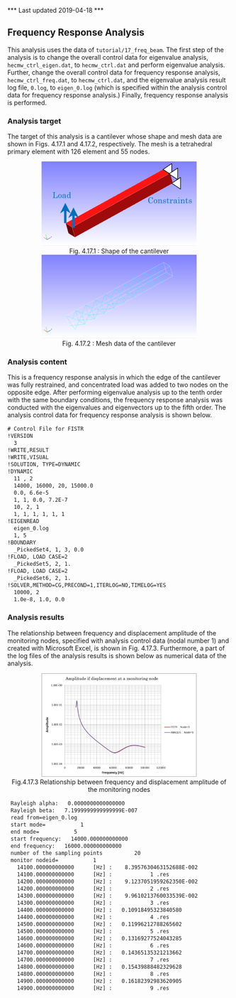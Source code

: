 *** Last updated 2019-04-18 ***

## Frequency Response Analysis

This analysis uses the data of `tutorial/17_freq_beam`. The first step of the analysis is to change the overall control data for eigenvalue analysis, `hecmw_ctrl_eigen.dat`, to `hecmw_ctrl.dat` and perform eigenvalue analysis. Further, change the overall control data for frequency response analysis, `hecmw_ctrl_freq.dat`, to `hecmw_ctrl.dat`, and the eigenvalue analysis result log file, `0.log`, to `eigen_0.log` (which is specified within the analysis control data for frequency response analysis.) Finally, frequency response analysis is performed.

### Analysis target

The target of this analysis is a cantilever whose shape and mesh data are shown in Figs. 4.17.1 and 4.17.2, respectively. The mesh is a tetrahedral primary element with 126 element and 55 nodes.

<div style="text-align: center;">
<img src="./media/tutorial17_01.png" width="350px"><br>
Fig. 4.17.1 : Shape of the cantilever
</div>

<div style="text-align: center;">
<img src="./media/tutorial17_02.png" width="350px"><br>
Fig. 4.17.2 : Mesh data of the cantilever
</div>

### Analysis content

This is a frequency response analysis in which the edge of the cantilever was fully restrained, and concentrated load was added to two nodes on the opposite edge. After performing eigenvalue analysis up to the tenth order with the same boundary conditions, the frequency response analysis was conducted with the eigenvalues and eigenvectors up to the fifth order. The analysis control data for frequency response analysis is shown below.

```
# Control File for FISTR
!VERSION
  3
!WRITE,RESULT
!WRITE,VISUAL
!SOLUTION, TYPE=DYNAMIC
!DYNAMIC
  11 , 2
  14000, 16000, 20, 15000.0
  0.0, 6.6e-5
  1, 1, 0.0, 7.2E-7
  10, 2, 1
  1, 1, 1, 1, 1, 1
!EIGENREAD
  eigen_0.log
  1, 5
!BOUNDARY
  _PickedSet4, 1, 3, 0.0
!FLOAD, LOAD CASE=2
  _PickedSet5, 2, 1.
!FLOAD, LOAD CASE=2
  _PickedSet6, 2, 1.
!SOLVER,METHOD=CG,PRECOND=1,ITERLOG=NO,TIMELOG=YES
  10000, 2
  1.0e-8, 1.0, 0.0
```

### Analysis results

The relationship between frequency and displacement amplitude of the monitoring nodes, specified with analysis control data (nodal number 1) and created with Microsoft Excel, is shown in Fig. 4.17.3. Furthermore, a part of the log files of the analysis results is shown below as numerical data of the analysis.

<div style="text-align: center;">
<img src="./media/tutorial17_03.png" width="350px"><br>
Fig.4.17.3 Relationship between frequency and displacement amplitude of the monitoring nodes
</div>

```
 Rayleigh alpha:   0.0000000000000000
 Rayleigh beta:   7.1999999999999999E-007
 read from=eigen_0.log
 start mode=           1
 end mode=           5
 start frequency:   14000.000000000000
 end frequency:   16000.000000000000
 number of the sampling points          20
 monitor nodeid=           1
   14100.000000000000      [Hz] :    8.3957630463152688E-002
   14100.000000000000      [Hz] :            1 .res
   14200.000000000000      [Hz] :    9.1237051959262350E-002
   14200.000000000000      [Hz] :            2 .res
   14300.000000000000      [Hz] :    9.9610213760033539E-002
   14300.000000000000      [Hz] :            3 .res
   14400.000000000000      [Hz] :   0.10918495323840580
   14400.000000000000      [Hz] :            4 .res
   14500.000000000000      [Hz] :   0.11996212788265602
   14500.000000000000      [Hz] :            5 .res
   14600.000000000000      [Hz] :   0.13169277524043285
   14600.000000000000      [Hz] :            6 .res
   14700.000000000000      [Hz] :   0.14365135321213662
   14700.000000000000      [Hz] :            7 .res
   14800.000000000000      [Hz] :   0.15439888482329628
   14800.000000000000      [Hz] :            8 .res
   14900.000000000000      [Hz] :   0.16182392983620905
   14900.000000000000      [Hz] :            9 .res

```

